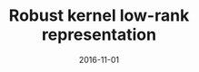 ---
title: "Robust kernel low-rank representation"
collection: aboutme
permalink: /publication/Robust
date: 2016-11-01
venue: "IEEE transactions on neural networks and learning systems"
city: 
state: ""
thumbnail: "masktrack.png"
teaser :
authors: "Shijie Xiao, Mingkui Tan, Dong Xu, Zhao Yang Dong"
bibtex: Robust.txt
uri: https://ieeexplore.ieee.org/abstract/document/7283631
arxiv: 
project: 
source:
poster: 
data:
---